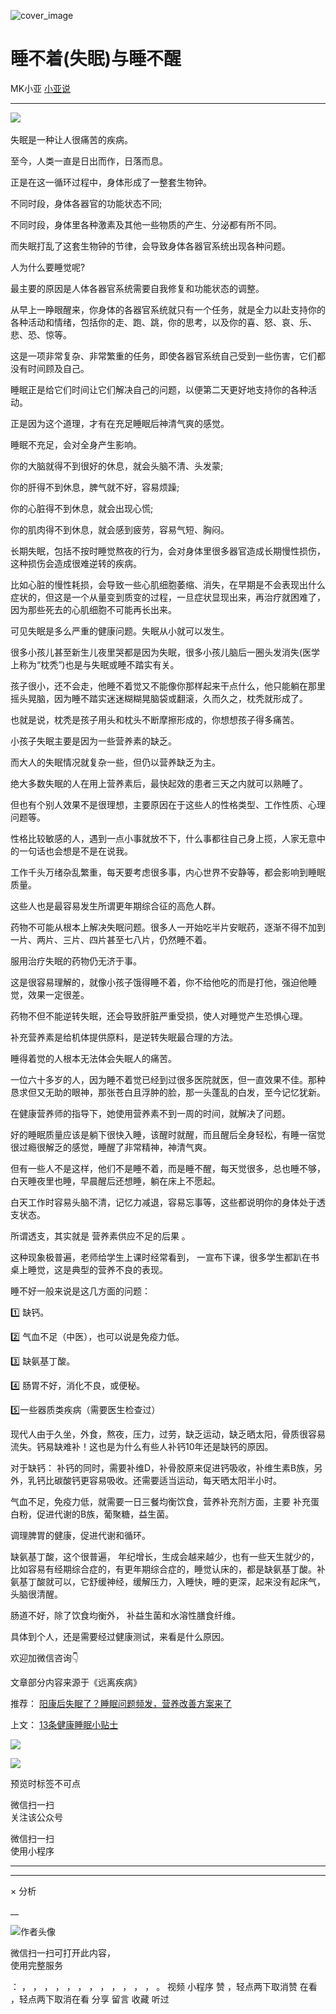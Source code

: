 ![cover_image](https://mmbiz.qpic.cn/mmbiz_jpg/A8SKDch4cJENKny2yGcenrT4NsJibNeJf1dMTRvgq3PTw89wk6b2PJL1sG63pVXcVuwHs7v4AnNH40NtLUl7QJQ/0?wx_fmt=jpeg)

#  睡不着(失眠)与睡不醒

MK小亚  [ 小亚说 ](javascript:void\(0\);)

__ _ _ _ _

![](https://mmbiz.qpic.cn/mmbiz_jpg/A8SKDch4cJENKny2yGcenrT4NsJibNeJfEVLU9bAg7aaIUUHUT5PuE8Acz8lIGx6nxrpS4q9riczf4Ro18sGsmDQ/640?wx_fmt=jpeg)
​

  
失眠是一种让人很痛苦的疾病。

  

至今，人类一直是日出而作，日落而息。

  

正是在这一循环过程中，身体形成了一整套生物钟。

  

不同时段，身体各器官的功能状态不同;

不同时段，身体里各种激素及其他一些物质的产生、分泌都有所不同。

  

而失眠打乱了这套生物钟的节律，会导致身体各器官系统出现各种问题。

  
人为什么要睡觉呢?

  

最主要的原因是人体各器官系统需要自我修复和功能状态的调整。

  

从早上一睁眼醒来，你身体的各器官系统就只有一个任务，就是全力以赴支持你的各种活动和情绪，包括你的走、跑、跳，你的思考，以及你的喜、怒、哀、乐、悲、恐、惊等。

  

这是一项非常复杂、非常繁重的任务，即使各器官系统自己受到一些伤害，它们都没有时间顾及自己。

  

睡眠正是给它们时间让它们解决自己的问题，以便第二天更好地支持你的各种活动。

  

正是因为这个道理，才有在充足睡眠后神清气爽的感觉。

  

睡眠不充足，会对全身产生影响。

  

你的大脑就得不到很好的休息，就会头脑不清、头发蒙;

  

你的肝得不到休息，脾气就不好，容易烦躁;

  

你的心脏得不到休息，就会出现心慌;

  

你的肌肉得不到休息，就会感到疲劳，容易气短、胸闷。

  

长期失眠，包括不按时睡觉熬夜的行为，会对身体里很多器官造成长期慢性损伤，这种损伤会造成很难逆转的疾病。

  

比如心脏的慢性耗损，会导致一些心肌细胞萎缩、消失，在早期是不会表现出什么症状的，但这是一个从量变到质变的过程，一旦症状显现出来，再治疗就困难了，因为那些死去的心肌细胞不可能再长出来。

  
可见失眠是多么严重的健康问题。失眠从小就可以发生。

  

很多小孩儿甚至新生儿夜里哭都是因为失眠，很多小孩儿脑后一圈头发消失(医学上称为“枕秃”)也是与失眠或睡不踏实有关。

  

孩子很小，还不会走，他睡不着觉又不能像你那样起来干点什么，他只能躺在那里摇头晃脑，因为睡不踏实迷迷糊糊晃脑袋或翻滚，久而久之，枕秃就形成了。

也就是说，枕秃是孩子用头和枕头不断摩擦形成的，你想想孩子得多痛苦。

  

小孩子失眠主要是因为一些营养素的缺乏。

  

而大人的失眠情况就复杂一些，但仍以营养缺乏为主。

  

绝大多数失眠的人在用上营养素后，最快起效的患者三天之内就可以熟睡了。

  

但也有个别人效果不是很理想，主要原因在于这些人的性格类型、工作性质、心理问题等。

  

性格比较敏感的人，遇到一点小事就放不下，什么事都往自己身上揽，人家无意中的一句话也会想是不是在说我。

  

工作千头万绪杂乱繁重，每天要考虑很多事，内心世界不安静等，都会影响到睡眠质量。

  

这些人也是最容易发生所谓更年期综合征的高危人群。  

  

药物不可能从根本上解决失眠问题。很多人一开始吃半片安眠药，逐渐不得不加到一片、两片、三片、四片甚至七八片，仍然睡不着。

服用治疗失眠的药物仍无济于事。

  

这是很容易理解的，就像小孩子饿得睡不着，你不给他吃的而是打他，强迫他睡觉，效果一定很差。

  

药物不但不能逆转失眠，还会导致肝脏严重受损，使人对睡觉产生恐惧心理。

  
补充营养素是给机体提供原料，是逆转失眠最合理的方法。

  

睡得着觉的人根本无法体会失眠人的痛苦。

  

一位六十多岁的人，因为睡不着觉已经到过很多医院就医，但一直效果不佳。那种恳求但又无助的眼神，那张苍白且浮肿的脸，那一头蓬乱的白发，至今记忆犹新。

  

在健康营养师的指导下，她使用营养素不到一周的时间，就解决了问题。

  

好的睡眠质量应该是躺下很快入睡，该醒时就醒，而且醒后全身轻松，有睡一宿觉很过瘾很解乏的感觉，睡醒了非常精神，神清气爽。  

  

但有一些人不是这样，他们不是睡不着，而是睡不醒，每天觉很多，总也睡不够，白天睡夜里也睡，早晨醒后还想睡，躺在床上不愿起。

  

白天工作时容易头脑不清，记忆力减退，容易忘事等，这些都说明你的身体处于透支状态。

  

所谓透支，其实就是  营养素供应不足的后果  。

  

这种现象极普遍，老师给学生上课时经常看到，  一宣布下课，很多学生都趴在书桌上睡觉，这是典型的营养不良的表现。

  

睡不好一般来说是这几方面的问题：

  

1️⃣  缺钙。

2️⃣ 气血不足（中医），也可以说是免疫力低。

3️⃣ 缺氨基丁酸。

4️⃣ 肠胃不好，消化不良，或便秘。

5️⃣一些器质类疾病（需要医生检查过）

  

现代人由于久坐，外食，熬夜，压力，过劳，缺乏运动，缺乏晒太阳，骨质很容易流失。钙易缺难补！这也是为什么有些人补钙10年还是缺钙的原因。

  

对于缺钙：  补钙的同时，需要补维D，补骨胶原来促进钙吸收，补维生素B族，另外，乳钙比碳酸钙更容易吸收。还需要适当运动，每天晒太阳半小时。

  

气血不足，免疫力低，就需要一日三餐均衡饮食，营养补充剂方面，主要  补充蛋白粉，促进代谢的B族，葡聚糖，益生菌。

调理脾胃的健康，促进代谢和循环。

  

缺氨基丁酸，这个很普遍，
年纪增长，生成会越来越少，也有一些天生就少的，比如容易有经期综合症的，有更年期综合症的，睡觉认床的，都是缺氨基丁酸。补氨基丁酸就可以，它舒缓神经，缓解压力，入睡快，睡的更深，起来没有起床气，头脑很清醒。

  

肠道不好，除了饮食均衡外，  补益生菌和水溶性膳食纤维。

  

具体到个人，还是需要经过健康测试，来看是什么原因。

  

欢迎加微信咨询👇

  

  

文章部分内容来源于《远离疾病》

  

推荐： [ 阳康后失眠了？睡眠问题频发，营养改善方案来了
](https://mp.weixin.qq.com/s?__biz=MzUxNDAwNTk0MQ==&mid=2247484798&idx=1&sn=3da29f03914e9e25f8d1ddf10260219c&scene=21#wechat_redirect)  

上文： [ 13条健康睡眠小贴士
](https://mp.weixin.qq.com/s?__biz=MzUxNDAwNTk0MQ==&mid=2247484979&idx=1&sn=b56ff026f36df6ece9d821a6946cec69&scene=21#wechat_redirect)

![](https://mmbiz.qpic.cn/mmbiz_gif/b96CibCt70iaZ7Bia3Wm91cEuWhERXfCYjTia9tf7aMjVBNRETSa2NpGjCV6tyNvgCLos8LBgwEgxcwaIw8zdOsG7A/640?wx_fmt=gif)

![](https://mmbiz.qpic.cn/mmbiz_jpg/A8SKDch4cJEicCnqTxiatgGquhIicZ1wJ1Dth5YOOzoYV7U4N3HmiaO0vVAzjOpBVdtF0gnL632Fc7HqiaDmgveQDEw/640?wx_fmt=jpeg)

  

预览时标签不可点

微信扫一扫  
关注该公众号



微信扫一扫  
使用小程序

****



****



×  分析

__

![作者头像](http://mmbiz.qpic.cn/mmbiz_png/A8SKDch4cJE0KicTMyrVCx3VLqEgic5sJ1V5QeGZTibG9GLZlSCXSj5ByXNkib5PBrZVMkI41KKxgwE1K9gfypUeRg/0?wx_fmt=png)

微信扫一扫可打开此内容，  
使用完整服务

：  ，  ，  ，  ，  ，  ，  ，  ，  ，  ，  ，  ，  。  视频  小程序  赞  ，轻点两下取消赞  在看  ，轻点两下取消在看
分享  留言  收藏  听过


